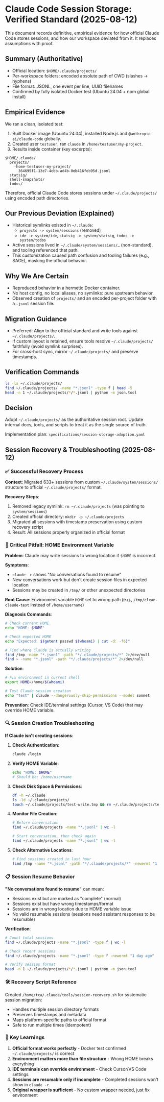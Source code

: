 # Claude Code Session Storage: Verified Standard (2025-08-12)

This document records definitive, empirical evidence for how official Claude Code stores sessions, and how our workspace deviated from it. It replaces assumptions with proof.

## Summary (Authoritative)

- Official location: `$HOME/.claude/projects/`
- Per-workspace folders: encoded absolute path of CWD (slashes → hyphens)
- File format: JSONL, one event per line, UUID filenames
- Confirmed by fully isolated Docker test (Ubuntu 24.04 + npm global install)

## Empirical Evidence

We ran a clean, isolated test:

1. Built Docker image (Ubuntu 24.04), installed Node.js and `@anthropic-ai/claude-code` globally.
1. Created user `testuser`, ran `claude` in `/home/testuser/my-project`.
1. Results inside container (key excerpts):

```
$HOME/.claude/
  projects/
    -home-testuser-my-project/
      364695f1-13e7-4cbb-ad4b-0eb416feb95d.jsonl
  statsig/
  shell-snapshots/
  todos/
```

Therefore, official Claude Code stores sessions under `~/.claude/projects/` using encoded path directories.

## Our Previous Deviation (Explained)

- Historical symlinks existed in `~/.claude`:
  - `projects -> system/sessions` (removed)
  - `ide -> system/ide`, `statsig -> system/statsig`, `todos -> system/todos`
- Active sessions lived in `~/.claude/system/sessions/…` (non-standard), and tooling referenced that path.
- This customization caused path confusion and tooling failures (e.g., SAGE), masking the official behavior.

## Why We Are Certain

- Reproduced behavior in a hermetic Docker container.
- No host config, no local aliases, no symlinks: pure upstream behavior.
- Observed creation of `projects/` and an encoded per-project folder with a `.jsonl` session file.

## Migration Guidance

- Preferred: Align to the official standard and write tools against `~/.claude/projects/`.
- If custom layout is retained, ensure tools resolve `~/.claude/projects/` faithfully (avoid symlink surprises).
- For cross-host sync, mirror `~/.claude/projects/` and preserve timestamps.

## Verification Commands

```bash
ls -la ~/.claude/projects/
find ~/.claude/projects/ -name "*.jsonl" -type f | head -5
head -n 1 ~/.claude/projects/*/*.jsonl | python -m json.tool
```

## Decision

Adopt `~/.claude/projects/` as the authoritative session root. Update internal docs, tools, and scripts to treat it as the single source of truth.

Implementation plan: `specifications/session-storage-adoption.yaml`

## Session Recovery & Troubleshooting (2025-08-12)

### ✅ Successful Recovery Process

**Context**: Migrated 633+ sessions from custom `~/.claude/system/sessions/` structure to official `~/.claude/projects/` format.

**Recovery Steps**:

1. Removed legacy symlink: `rm ~/.claude/projects` (was pointing to `system/sessions`)
1. Created official directory: `mkdir -p ~/.claude/projects`
1. Migrated all sessions with timestamp preservation using custom recovery script
1. Result: All sessions properly organized in official format

### 🚨 Critical Pitfall: HOME Environment Variable

**Problem**: Claude may write sessions to wrong location if `$HOME` is incorrect.

**Symptoms**:

- `claude -r` shows "No conversations found to resume"
- New conversations work but don't create session files in expected location
- Sessions may be created in `/tmp/` or other unexpected directories

**Root Cause**: Environment variable `HOME` set to wrong path (e.g., `/tmp/clean-claude-test` instead of `/home/username`)

**Diagnosis Commands**:

```bash
# Check current HOME
echo "HOME: $HOME"

# Check expected HOME
echo "Expected: $(getent passwd $(whoami) | cut -d: -f6)"

# Find where Claude is actually writing
find /tmp -name "*.jsonl" -path "*/.claude/projects/*" 2>/dev/null
find ~ -name "*.jsonl" -path "*/.claude/projects/*" 2>/dev/null
```

**Solution**:

```bash
# Fix environment in current shell
export HOME=/home/$(whoami)

# Test Claude session creation
echo "test" | claude --dangerously-skip-permissions --model sonnet
```

**Prevention**: Check IDE/terminal settings (Cursor, VS Code) that may override HOME variable.

### 🔍 Session Creation Troubleshooting

**If Claude isn't creating sessions**:

1. **Check Authentication**:

   ```bash
   claude /login
   ```

1. **Verify HOME Variable**:

   ```bash
   echo "HOME: $HOME"
   # Should be: /home/username
   ```

1. **Check Disk Space & Permissions**:

   ```bash
   df -h ~/.claude
   ls -ld ~/.claude/projects/
   touch ~/.claude/projects/test-write.tmp && rm ~/.claude/projects/test-write.tmp
   ```

1. **Monitor File Creation**:

   ```bash
   # Before conversation
   find ~/.claude/projects -name "*.jsonl" | wc -l

   # Start conversation, then check again
   find ~/.claude/projects -name "*.jsonl" | wc -l
   ```

1. **Check Alternative Locations**:

   ```bash
   # Find sessions created in last hour
   find /tmp -name "*.jsonl" -path "*/.claude/projects/*" -newermt "1 hour ago" 2>/dev/null
   ```

### 📋 Session Resume Behavior

**"No conversations found to resume"** can mean:

- Sessions exist but are marked as "complete" (normal)
- Sessions exist but have wrong timestamps/format
- Sessions are in wrong location due to HOME variable issue
- No valid resumable sessions (sessions need assistant responses to be resumable)

**Verification**:

```bash
# Count total sessions
find ~/.claude/projects -name "*.jsonl" -type f | wc -l

# Check recent sessions
find ~/.claude/projects -name "*.jsonl" -type f -newermt "1 day ago"

# Verify session format
head -n 1 ~/.claude/projects/*/*.jsonl | python -m json.tool
```

### 🛠️ Recovery Script Reference

Created `/home/tca/.claude/tools/session-recovery.sh` for systematic session migration:

- Handles multiple session directory formats
- Preserves timestamps and metadata
- Maps platform-specific paths to official format
- Safe to run multiple times (idempotent)

### 🎯 Key Learnings

1. **Official format works perfectly** - Docker test confirmed `~/.claude/projects/` is correct
1. **Environment matters more than file structure** - Wrong HOME breaks everything
1. **IDE terminals can override environment** - Check Cursor/VS Code settings
1. **Sessions are resumable only if incomplete** - Completed sessions won't show in `claude -r`
1. **Original wrapper is sufficient** - No custom wrapper needed, just fix environment
